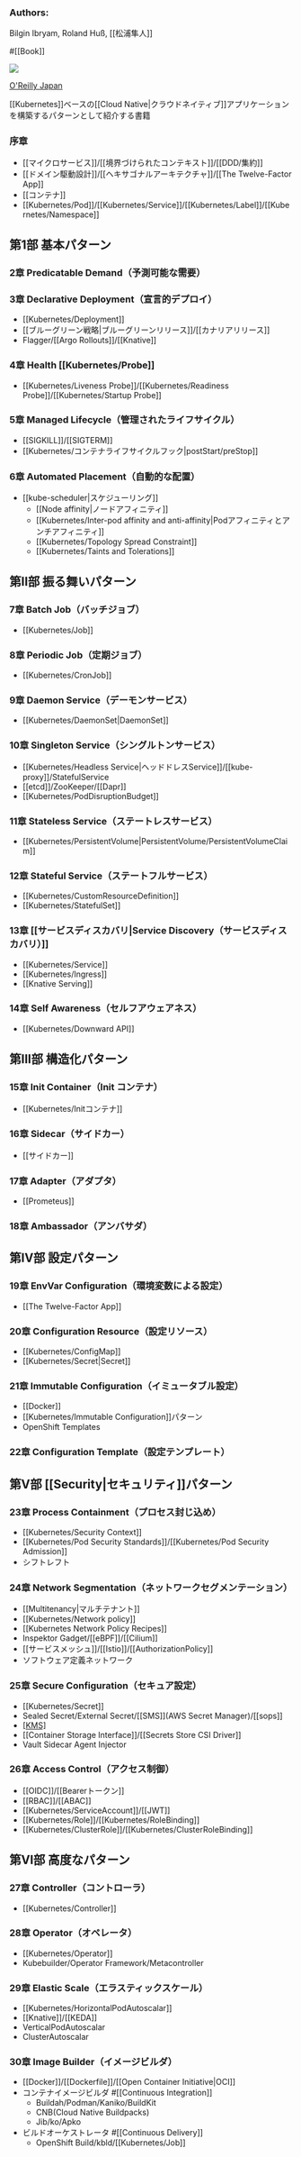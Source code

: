 ### Authors:
Bilgin Ibryam, Roland Huß, [[松浦隼人]]

#[[Book]] 

![](https://www.oreilly.co.jp/books/images/picture_large978-4-8144-0088-1.jpeg)

[O'Reilly Japan](https://www.oreilly.co.jp/books/9784814400881/)

[[Kubernetes]]ベースの[[Cloud Native|クラウドネイティブ]]アプリケーションを構築するパターンとして紹介する書籍

### 序章
- [[マイクロサービス]]/[[境界づけられたコンテキスト]]/[[DDD/集約]]
- [[ドメイン駆動設計]]/[[ヘキサゴナルアーキテクチャ]]/[[The Twelve-Factor App]]
- [[コンテナ]]
- [[Kubernetes/Pod]]/[[Kubernetes/Service]]/[[Kubernetes/Label]]/[[Kubernetes/Namespace]]
## 第1部 基本パターン
### 2章 Predicatable Demand（予測可能な需要）
### 3章 Declarative Deployment（宣言的デプロイ）
- [[Kubernetes/Deployment]]
- [[ブルーグリーン戦略|ブルーグリーンリリース]]/[[カナリアリリース]]
- Flagger/[[Argo Rollouts]]/[[Knative]]
### 4章 Health [[Kubernetes/Probe]]
- [[Kubernetes/Liveness Probe]]/[[Kubernetes/Readiness Probe]]/[[Kubernetes/Startup Probe]]
### 5章 Managed Lifecycle（管理されたライフサイクル）
- [[SIGKILL]]/[[SIGTERM]]
- [[Kubernetes/コンテナライフサイクルフック|postStart/preStop]]
### 6章 Automated Placement（自動的な配置）
- [[kube-scheduler|スケジューリング]]
  - [[Node affinity|ノードアフィニティ]]
  - [[Kubernetes/Inter-pod affinity and anti-affinity|Podアフィニティとアンチアフィニティ]]
  - [[Kubernetes/Topology Spread Constraint]]
  - [[Kubernetes/Taints and Tolerations]]
## 第II部 振る舞いパターン
### 7章 Batch Job（バッチジョブ）
- [[Kubernetes/Job]]
### 8章 Periodic Job（定期ジョブ）
- [[Kubernetes/CronJob]]
### 9章 Daemon Service（デーモンサービス）
- [[Kubernetes/DaemonSet|DaemonSet]]
### 10章 Singleton Service（シングルトンサービス）
- [[Kubernetes/Headless Service|ヘッドドレスService]]/[[kube-proxy]]/StatefulService
- [[etcd]]/ZooKeeper/[[Dapr]]
- [[Kubernetes/PodDisruptionBudget]]
### 11章 Stateless Service（ステートレスサービス）
- [[Kubernetes/PersistentVolume|PersistentVolume/PersistentVolumeClaim]]
### 12章 Stateful Service（ステートフルサービス）
- [[Kubernetes/CustomResourceDefinition]]
- [[Kubernetes/StatefulSet]]
### 13章 [[サービスディスカバリ|Service Discovery（サービスディスカバリ）]]
- [[Kubernetes/Service]]
- [[Kubernetes/Ingress]]
- [[Knative Serving]]
### 14章 Self Awareness（セルフアウェアネス）
- [[Kubernetes/Downward API]]
## 第III部 構造化パターン
### 15章 Init Container（Init コンテナ）
- [[Kubernetes/Initコンテナ]]
### 16章 Sidecar（サイドカー）
- [[サイドカー]]
### 17章 Adapter（アダプタ）
- [[Prometeus]]
### 18章 Ambassador（アンバサダ）
## 第IV部 設定パターン
### 19章 EnvVar Configuration（環境変数による設定）
- [[The Twelve-Factor App]]
### 20章 Configuration Resource（設定リソース）
- [[Kubernetes/ConfigMap]]
- [[Kubernetes/Secret|Secret]]
### 21章 Immutable Configuration（イミュータブル設定）
- [[Docker]]
- [[Kubernetes/Immutable Configuration]]パターン
- OpenShift Templates
### 22章 Configuration Template（設定テンプレート）
## 第V部 [[Security|セキュリティ]]パターン
### 23章 Process Containment（プロセス封じ込め）
- [[Kubernetes/Security Context]]
- [[Kubernetes/Pod Security Standards]]/[[Kubernetes/Pod Security Admission]]
- シフトレフト
### 24章 Network Segmentation（ネットワークセグメンテーション）
- [[Multitenancy|マルチテナント]]
- [[Kubernetes/Network policy]]
- [[Kubernetes Network Policy Recipes]]
- Inspektor Gadget/[[eBPF]]/[[Cilium]]
- [[サービスメッシュ]]/[[Istio]]/[[AuthorizationPolicy]]
- ソフトウェア定義ネットワーク
### 25章 Secure Configuration（セキュア設定）
- [[Kubernetes/Secret]]
- Sealed Secret/External Secret/[[SMS]](AWS Secret Manager)/[[sops]]
- [[KMS]]([[Amazon/KMS]])
- [[Container Storage Interface]]/[[Secrets Store CSI Driver]]
- Vault Sidecar Agent Injector
### 26章 Access Control（アクセス制御）
- [[OIDC]]/[[Bearerトークン]]
- [[RBAC]]/[[ABAC]]
- [[Kubernetes/ServiceAccount]]/[[JWT]]
- [[Kubernetes/Role]]/[[Kubernetes/RoleBinding]]
- [[Kubernetes/ClusterRole]]/[[Kubernetes/ClusterRoleBinding]]
## 第VI部 高度なパターン
### 27章 Controller（コントローラ）
- [[Kubernetes/Controller]]
### 28章 Operator（オペレータ）
- [[Kubernetes/Operator]]
- Kubebuilder/Operator Framework/Metacontroller
### 29章 Elastic Scale（エラスティックスケール）
- [[Kubernetes/HorizontalPodAutoscalar]]
- [[Knative]]/[[KEDA]]
- VerticalPodAutoscalar
- ClusterAutoscalar
### 30章 Image Builder（イメージビルダ）
- [[Docker]]/[[Dockerfile]]/[[Open Container Initiative|OCI]]
- コンテナイメージビルダ #[[Continuous Integration]]
  - Buildah/Podman/Kaniko/BuildKit
  - CNB(Cloud Native Buildpacks)
  - Jib/ko/Apko
- ビルドオーケストレータ #[[Continuous Delivery]]
  - OpenShift Build/kbld/[[Kubernetes/Job]]